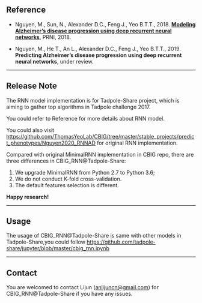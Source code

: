 ## Reference
+ Nguyen, M., Sun, N., Alexander D.C., Feng J., Yeo B.T.T., 2018. [**Modeling Alzheimer’s disease progression using deep recurrent neural networks**](https://doi.org/10.1109/prni.2018.8423955), PRNI, 2018.

+ Nguyen, M., He T., An L., Alexander D.C., Feng J., Yeo B.T.T., 2019. **Predicting Alzheimer’s disease progression
using deep recurrent neural networks**, under review.
--- 
## Release Note
The RNN model implementation is for Tadpole-Share project, which is 
aiming to gather top algorithms in Tadpole challenge 2017. 

You could refer to Reference for more details about RNN model. 

You could also visit https://github.com/ThomasYeoLab/CBIG/tree/master/stable_projects/predict_phenotypes/Nguyen2020_RNNAD for 
original RNN implementation. 

Compared with original MinimalRNN implementation in CBIG repo, there are 
three differences in CBIG_RNN@Tadpole-Share:
1. We upgrade MinimalRNN from Python 2.7 to Python 3.6;
2. We do not conduct K-fold cross-validation.
3. The default features selection is different. 

**Happy research!**

--- 
## Usage 

The usage of CBIG_RNN@Tadpole-Share is same with other models in 
Tadpole-Share,you could follow https://github.com/tadpole-share/jupyter/blob/master/cbig_rnn.ipynb

--- 
## Contact 

You are welcomed to contact Lijun (anlijuncn@gmail.com) for 
CBIG_RNN@Tadpole-Share if 
you have any issues. 



